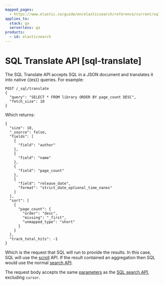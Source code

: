 ```yaml
---
mapped_pages:
  - https://www.elastic.co/guide/en/elasticsearch/reference/current/sql-translate.html
applies_to:
  stack: ga
  serverless: ga
products:
  - id: elasticsearch
---
```


# SQL Translate API [sql-translate]

The SQL Translate API accepts SQL in a JSON document and translates it into native {{es}} queries. For example:

```console
POST /_sql/translate
{
  "query": "SELECT * FROM library ORDER BY page_count DESC",
  "fetch_size": 10
}
```

Which returns:

```console-result
{
  "size": 10,
  "_source": false,
  "fields": [
    {
      "field": "author"
    },
    {
      "field": "name"
    },
    {
      "field": "page_count"
    },
    {
      "field": "release_date",
      "format": "strict_date_optional_time_nanos"
    }
  ],
  "sort": [
    {
      "page_count": {
        "order": "desc",
        "missing": "_first",
        "unmapped_type": "short"
      }
    }
  ],
  "track_total_hits": -1
}
```

Which is the request that SQL will run to provide the results. In this case, SQL will use the [scroll](elasticsearch://reference/elasticsearch/rest-apis/paginate-search-results.md#scroll-search-results) API. If the result contained an aggregation then SQL would use the normal [search API](https://www.elastic.co/docs/api/doc/elasticsearch/operation/operation-search).

The request body accepts the same [parameters](https://www.elastic.co/docs/api/doc/elasticsearch/operation/operation-sql-query) as the [SQL search API](https://www.elastic.co/docs/api/doc/elasticsearch/operation/operation-sql-query), excluding `cursor`.

